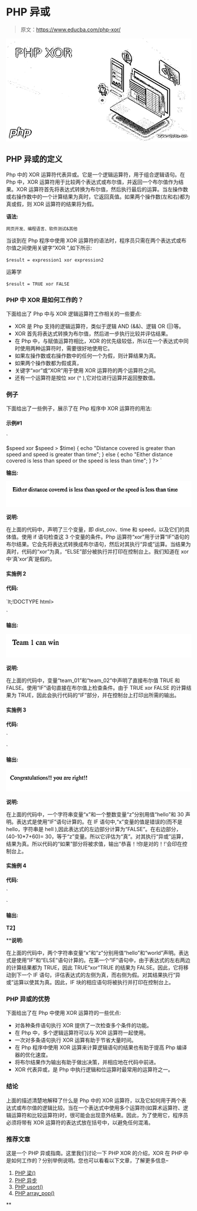 # PHP 异或

> 原文：<https://www.educba.com/php-xor/>

![PHP XOR](img/e3e7b018f0ee2f84d7d84adda1c706cd.png)



## PHP 异或的定义

Php 中的 XOR 运算符代表异或。它是一个逻辑运算符，用于组合逻辑语句。在 Php 中，XOR 运算符用于比较两个表达式或布尔值，并返回一个布尔值作为结果。XOR 运算符首先将表达式转换为布尔值，然后执行最后的运算。当左操作数或右操作数中的一个计算结果为真时，它返回真值。如果两个操作数(左和右)都为真或假，则 XOR 运算符的结果将为假。

**语法:**

<small>网页开发、编程语言、软件测试&其他</small>

当谈到在 Php 程序中使用 XOR 运算符的语法时，程序员只需在两个表达式或布尔值之间使用关键字“XOR ”,如下所示:

`$result = expression1 xor expression2`

运筹学

`$result = TRUE xor FALSE`

### PHP 中 XOR 是如何工作的？

下面给出了 Php 中与 XOR 逻辑运算符工作相关的一些要点:

*   XOR 是 Php 支持的逻辑运算符，类似于逻辑 AND (&&)、逻辑 OR (||)等。
*   XOR 首先将表达式转换为布尔值，然后进一步执行比较并评估结果。
*   在 Php 中，与赋值运算符相比，XOR 的优先级较低，所以在一个表达式中同时使用两种运算符时，需要很好地使用它。
*   如果左操作数或右操作数中的任何一个为假，则计算结果为真。
*   如果两个操作数都为假或真，
*   关键字“xor”或“XOR”用于使用 XOR 运算符的两个运算符之间。
*   还有一个运算符是按位 xor (^ ),它对位进行运算并返回整数值。

### 例子

下面给出了一些例子，展示了在 Php 程序中 XOR 运算符的用法:

#### 示例#1

`<!DOCTYPE html>
<html>
<body>
<?php
$dist_cov = 25;
$time = 2;
$speed = 12;
if($dist_cov > $speed xor $speed > $time) {
echo "Distance covered is greater than speed and speed is greater than time";
}
else
{
echo "Either distance covered is less than speed or the speed is less than time";
}
?>
</body>
</html>`

**输出:**

![PHP XOR 1](img/5f5208857b98247cdbfffd609bc61c33.png)



**说明:**

在上面的代码中，声明了三个变量，即 dist_cov、time 和 speed，以及它们的具体值。使用 if 语句检查这 3 个变量的条件。Php 运算符“xor”用于计算“IF”语句的布尔结果。它会先将表达式转换成布尔语句，然后对其执行“异或”运算。当结果为真时，代码的“xor”为真，“ELSE”部分被执行并打印在控制台上。我们知道在 xor 中‘真’xor‘真’是假的。

#### 实施例 2

#### **代码:**

`lt;!DOCTYPE html>
<html>
<body>
<?php
$team_01 = TRUE;
$team_02 = FALSE;
if($team_01 xor $team_02)
{
echo "Team 1 can win";
}
else
{
echo "We cannot say anything";
}
?>
</body>
</html>`

**输出:**

![PHP XOR 2](img/0d682b43c0d9a86573313847454cfdcf.png)



**说明:**

在上面的代码中，变量“team_01”和“team_02”中声明了直接布尔值 TRUE 和 FALSE。使用“IF”语句直接在布尔值上检查条件。由于 TRUE xor FALSE 的计算结果为 TRUE，因此会执行代码的“IF”部分，并在控制台上打印出所需的输出。

#### 实施例 3

**代码:**

`<!DOCTYPE html>
<html>
<body>
<?php
$x = "hello";
$z = 30;
if ($x == "hell" xor $z ==(40-10*7+60))
{
echo "Congratulations!! you are right!!";
}
else
{
echo "Sorry you are wrong !!";
}
?>
</body>
</html>`

**输出:**

![PHP XOR 3](img/a1cb41b28a838248895b80cde47652b6.png)



**说明:**

在上面的代码中，一个字符串变量“x”和一个整数变量“z”分别用值“hello”和 30 声明。表达式是使用“IF”语句计算的。在 IF 语句中,“x”变量的值是错误的(而不是 hello，字符串是 hell ),因此表达式的左边部分计算为“FALSE”。在右边部分，(40-10*7+60)= 30，等于“z”变量。所以它评估为“真”。对其执行“异或”运算，结果为真。所以代码的“如果”部分将被求值，输出“恭喜！!你是对的！!'会印在控制台上。

#### 实施例 4

**代码:**

`<!DOCTYPE html>
<html>
<body>
<?php
$x = "hello";
$z = "world";
if ($x == "hello" xor $z =="world")
{
echo "Its Hello World";
}
if ($x == "hello" xor $z == "work")
{
echo "Its Hello Work";
}
else
{
echo "Sorry Its something else!!";
}
?>
</body>
</html>`

**输出:**

**T2】**



 ****说明:**

在上面的代码中，两个字符串变量“x”和“z”分别用值“hello”和“world”声明。表达式是使用“IF”和“ELSE”语句计算的。在第一个“IF”语句中，由于表达式的左右两边的计算结果都为 TRUE，因此 TRUE“xor”TRUE 的结果为 FALSE。因此，它将移动到下一个 IF 语句，评估表达式的左侧为真，而右侧为假。对其结果执行“异或”运算以使其为真。因此，IF 块的相应语句将被执行并打印在控制台上。

### PHP 异或的优势

下面给出了在 Php 中使用 XOR 运算符的一些优点:

*   对各种条件语句执行 XOR 提供了一次检查多个条件的功能。
*   在 Php 中，多个逻辑运算符可以与 XOR 运算符一起使用。
*   一次对多条语句执行 XOR 运算有助于节省大量时间。
*   在 Php 程序中使用 XOR 运算来计算逻辑语句的结果也有助于提高 Php 编译器的优化速度。
*   将布尔结果作为输出有助于做出决策，并相应地在代码中前进。
*   XOR 代表异或，是 Php 中执行逻辑和位运算时最常用的运算符之一。

### 结论

上面的描述清楚地解释了什么是 Php 中的 XOR 运算符，以及它如何用于两个表达式或布尔值的逻辑比较。当在一个表达式中使用多个运算符(如算术运算符、逻辑运算符和比较运算符)时，很可能会出现意外结果。因此，为了使用它，程序员必须将带有 XOR 运算符的表达式放在括号中，以避免任何混淆。

### 推荐文章

这是一个 PHP 异或指南。这里我们讨论一下 PHP XOR 的介绍，XOR 在 PHP 中是如何工作的？分别举例说明。您也可以看看以下文章，了解更多信息–

1.  [PHP 梁()](https://www.educba.com/php-strlen/)
2.  [PHP 异步](https://www.educba.com/php-async/)
3.  [PHP usort()](https://www.educba.com/php-usort/)
4.  [PHP array_pop()](https://www.educba.com/php-array_pop/)





**